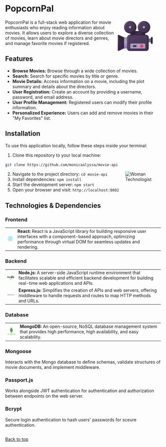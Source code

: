 # PopcornPal <a name="top"></a>
<img align="right" src="images/moviecamera.svg" alt="Movie Camera" width="140"/>
PopcornPal is a full-stack web application for movie enthusiasts who enjoy reading information about movies. It allows users to explore a diverse collection of movies, learn about movie directors and genres, and manage favorite movies if registered.

## Features

- **Browse Movies:** Browse through a wide collection of movies.
- **Search:** Search for specific movies by title or genre.
- **Movie Details:** Access information on a movie, including the plot summary and details about the directors.
- **User Registration:** Create an account by providing a username, password, and email address.
- **User Profile Management:** Registered users can modify their profile information.
- **Personalized Experience:** Users can add and remove movies in their "My Favorites" list.

## Installation

To use this application locally, follow these steps inside your terminal:

1. Clone this repository to your local machine:
```bash
git clone https://github.com/monicaalyssa/movie-api
```
<img align="right" src="https://raw.githubusercontent.com/Tarikul-Islam-Anik/Telegram-Animated-Emojis/main/People/Woman%20Technologist.webp" alt="Woman Technologist" width="115"/>

2. Navigate to the project directory: `cd movie-api`
3. Install dependencies: `npm install`
4. Start the development server: `npm start`
5. Open your browser and visit: `http://localhost:8082`

## Technologies & Dependencies
### Frontend
<table><tr><td><img src="https://github.com/devicons/devicon/blob/master/icons/react/react-original.svg" width="60"/></td><td><strong>React:</strong> React is a JavaScript library for building responsive user interfaces with a component-based approach, optimizing performance through virtual DOM for seamless updates and rendering.</td></tr></tr></table>

### Backend
<table><tr><td><img src="https://github.com/devicons/devicon/blob/master/icons/nodejs/nodejs-original-wordmark.svg" width="60"/></td><td><strong>Node.js:</strong> A server-side JavaScript runtime environment that facilitates scalable and efficient backend development for building real-time web applications and APIs.</td></tr><tr><td><img src="https://github.com/devicons/devicon/blob/master/icons/express/express-original-wordmark.svg" width="60"/></td><td><strong>Express.js:</strong> Simplifies the creation of APIs and web servers, offering middleware to handle requests and routes to map HTTP methods and URLs.</td></tr></table>

### Database
<table><tr><td><img src="https://github.com/devicons/devicon/blob/master/icons/mongodb/mongodb-plain-wordmark.svg" width="60"/></td><td><strong>MongoDB:</strong> An open-source, NoSQL database management system that provides high performance, high availability, and easy scalability.</td></tr></table>

### Mongoose
Interacts with the Mongo database to define schemas, validate structures of movie documents, and implement middleware.

### Passport.js
Works alongside JWT authentication for authentication and authorization between endpoints on the web server. 

### Bcrypt
Secure login authentication to hash users' passwords for sceure authentication.

##
[Back to top](#top)

